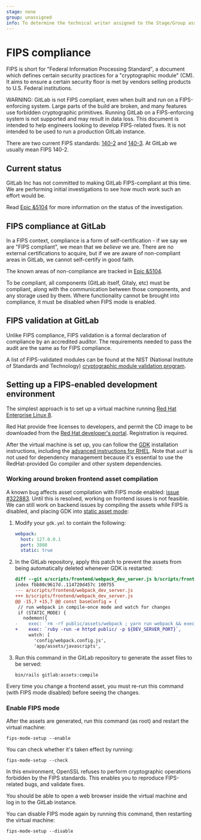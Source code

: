 ```yaml
---
stage: none
group: unassigned
info: To determine the technical writer assigned to the Stage/Group associated with this page, see https://about.gitlab.com/handbook/engineering/ux/technical-writing/#assignments
---
```


# FIPS compliance

FIPS is short for "Federal Information Processing Standard", a document which
defines certain security practices for a "cryptographic module" (CM). It aims
to ensure a certain security floor is met by vendors selling products to U.S.
Federal institutions.

WARNING:
GitLab is not FIPS compliant, even when built and run on a FIPS-enforcing
system. Large parts of the build are broken, and many features use forbidden
cryptographic primitives. Running GitLab on a FIPS-enforcing system is not
supported and may result in data loss. This document is intended to help
engineers looking to develop FIPS-related fixes. It is not intended to be used
to run a production GitLab instance.

There are two current FIPS standards: [140-2](https://en.wikipedia.org/wiki/FIPS_140-2)
and [140-3](https://en.wikipedia.org/wiki/FIPS_140-3). At GitLab we usually
mean FIPS 140-2.

## Current status

GitLab Inc has not committed to making GitLab FIPS-compliant at this time. We are
performing initial investigations to see how much work such an effort would be.

Read [Epic &5104](https://gitlab.com/groups/gitlab-org/-/epics/5104) for more
information on the status of the investigation.

## FIPS compliance at GitLab

In a FIPS context, compliance is a form of self-certification - if we say we are
"FIPS compliant", we mean that we *believe* we are. There are no external
certifications to acquire, but if we are aware of non-compliant areas
in GitLab, we cannot self-certify in good faith.

The known areas of non-compliance are tracked in [Epic &5104](https://gitlab.com/groups/gitlab-org/-/epics/5104).

To be compliant, all components (GitLab itself, Gitaly, etc) must be compliant,
along with the communication between those components, and any storage used by
them. Where functionality cannot be brought into compliance, it must be disabled
when FIPS mode is enabled.

## FIPS validation at GitLab

Unlike FIPS compliance, FIPS validation is a formal declaration of compliance by
an accredited auditor. The requirements needed to pass the audit are the same as
for FIPS compliance.

A list of FIPS-validated modules can be found at the
NIST (National Institute of Standards and Technology)
[cryptographic module validation program](https://csrc.nist.gov/projects/cryptographic-module-validation-program/validated-modules).

## Setting up a FIPS-enabled development environment

The simplest approach is to set up a virtual machine running
[Red Hat Enterprise Linux 8](https://access.redhat.com/documentation/en-us/red_hat_enterprise_linux/8/html/security_hardening/using-the-system-wide-cryptographic-policies_security-hardening#switching-the-system-to-fips-mode_using-the-system-wide-cryptographic-policies).

Red Hat provide free licenses to developers, and permit the CD image to be
downloaded from the [Red Hat developer's portal](https://developers.redhat.com).
Registration is required.

After the virtual machine is set up, you can follow the [GDK](https://gitlab.com/gitlab-org/gitlab-development-kit)
installation instructions, including the [advanced instructions for RHEL](https://gitlab.com/gitlab-org/gitlab-development-kit/-/blob/main/doc/advanced.md#red-hat-enterprise-linux).
Note that `asdf` is not used for dependency management because it's essential to
use the RedHat-provided Go compiler and other system dependencies.

### Working around broken frontend asset compilation

A known bug affects asset compilation with FIPS mode enabled: [issue #322883](https://gitlab.com/gitlab-org/gitlab/-/issues/322883).
Until this is resolved, working on frontend issues is not feasible. We can still
work on backend issues by compiling the assets while FIPS is disabled, and
placing GDK into [static asset mode](https://gitlab.com/gitlab-org/gitlab-development-kit/-/blob/main/doc/configuration.md#webpack-settings):

1. Modify your `gdk.yml` to contain the following:

   ```yaml
   webpack:
     host: 127.0.0.1
     port: 3808
     static: true
   ```

1. In the GitLab repository, apply this patch to prevent the assets from being
   automatically deleted whenever GDK is restarted:

   ```diff
   diff --git a/scripts/frontend/webpack_dev_server.js b/scripts/frontend/webpack_dev_server.js
   index fbb80c9617d..114720d457c 100755
   --- a/scripts/frontend/webpack_dev_server.js
   +++ b/scripts/frontend/webpack_dev_server.js
   @@ -15,7 +15,7 @@ const baseConfig = {
    // run webpack in compile-once mode and watch for changes
    if (STATIC_MODE) {
      nodemon({
   -    exec: `rm -rf public/assets/webpack ; yarn run webpack && exec ruby -run -e httpd public/ -p ${DEV_SERVER_PORT}`,
   +    exec: `ruby -run -e httpd public/ -p ${DEV_SERVER_PORT}`,
        watch: [
          'config/webpack.config.js',
          'app/assets/javascripts',
   ```

1. Run this command in the GitLab repository to generate the asset files
   to be served:

   ```shell
   bin/rails gitlab:assets:compile
   ```

Every time you change a frontend asset, you must re-run this command
(with FIPS mode disabled) before seeing the changes.

### Enable FIPS mode

After the assets are generated, run this command (as root) and restart the
virtual machine:

```shell
fips-mode-setup --enable
```

You can check whether it's taken effect by running:

```shell
fips-mode-setup --check
```

In this environment, OpenSSL refuses to perform cryptographic operations
forbidden by the FIPS standards. This enables you to reproduce FIPS-related bugs,
and validate fixes.

You should be able to open a web browser inside the virtual machine and log in
to the GitLab instance.

You can disable FIPS mode again by running this command, then restarting the
virtual machine:

```shell
fips-mode-setup --disable
```
